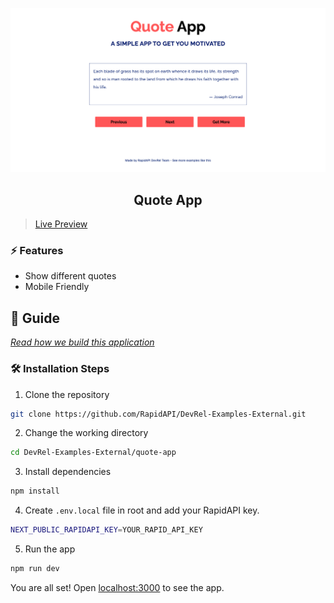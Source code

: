 ![cover](assets/cover.png)

<div align="center">
	<h2>Quote App</h2>
</div>

> [Live Preview](https://rapidapi-example-quote-app.vercel.app/)

### ⚡️ Features

- Show different quotes
- Mobile Friendly

## 📖 Guide

[*Read how we build this application*](https://rapidapi.com/guides/build-quote-app)

### 🛠️ Installation Steps

1. Clone the repository

```bash
git clone https://github.com/RapidAPI/DevRel-Examples-External.git
```

2. Change the working directory

```bash
cd DevRel-Examples-External/quote-app
```

3. Install dependencies

```bash
npm install
```

4. Create `.env.local` file in root and add your RapidAPI key.

```bash
NEXT_PUBLIC_RAPIDAPI_KEY=YOUR_RAPID_API_KEY
```

5. Run the app

```bash
npm run dev
```

You are all set! Open [localhost:3000](http://localhost:3000/) to see the app.
